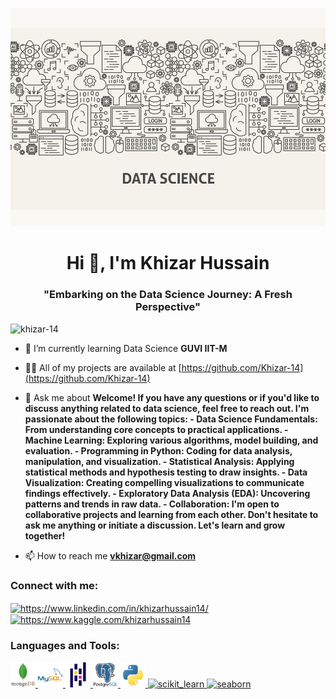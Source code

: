 ![logo](https://github.com/Khizar-14/Khizar-14/blob/main/Data%20banner.png)
<h1 align="center">Hi 👋, I'm Khizar Hussain</h1>
<h3 align="center">"Embarking on the Data Science Journey: A Fresh Perspective"</h3>

<p align="left"> <img src="https://komarev.com/ghpvc/?username=khizar-14&label=Profile%20views&color=0e75b6&style=flat" alt="khizar-14" /> </p>

- 🌱 I’m currently learning Data Science **GUVI IIT-M**

- 👨‍💻 All of my projects are available at [https://github.com/Khizar-14](https://github.com/Khizar-14)

- 💬 Ask me about **Welcome! If you have any questions or if you'd like to discuss anything related to data science, feel free to reach out. I'm passionate about the following topics: - **Data Science Fundamentals:** From understanding core concepts to practical applications. - **Machine Learning:** Exploring various algorithms, model building, and evaluation. - **Programming in Python:** Coding for data analysis, manipulation, and visualization. - **Statistical Analysis:** Applying statistical methods and hypothesis testing to draw insights. - **Data Visualization:** Creating compelling visualizations to communicate findings effectively. - **Exploratory Data Analysis (EDA):** Uncovering patterns and trends in raw data. - **Collaboration:** I'm open to collaborative projects and learning from each other. Don't hesitate to ask me anything or initiate a discussion. Let's learn and grow together!**

- 📫 How to reach me **vkhizar@gmail.com**

<h3 align="left">Connect with me:</h3>
<p align="left">
<a href="https://linkedin.com/in/https://www.linkedin.com/in/khizarhussain14/" target="blank"><img align="center" src="https://raw.githubusercontent.com/rahuldkjain/github-profile-readme-generator/master/src/images/icons/Social/linked-in-alt.svg" alt="https://www.linkedin.com/in/khizarhussain14/" height="30" width="40" /></a>
<a href="https://kaggle.com/https://www.kaggle.com/khizarhussain14" target="blank"><img align="center" src="https://raw.githubusercontent.com/rahuldkjain/github-profile-readme-generator/master/src/images/icons/Social/kaggle.svg" alt="https://www.kaggle.com/khizarhussain14" height="30" width="40" /></a>
</p>

<h3 align="left">Languages and Tools:</h3>
<p align="left"> <a href="https://www.mongodb.com/" target="_blank" rel="noreferrer"> <img src="https://raw.githubusercontent.com/devicons/devicon/master/icons/mongodb/mongodb-original-wordmark.svg" alt="mongodb" width="40" height="40"/> </a> <a href="https://www.mysql.com/" target="_blank" rel="noreferrer"> <img src="https://raw.githubusercontent.com/devicons/devicon/master/icons/mysql/mysql-original-wordmark.svg" alt="mysql" width="40" height="40"/> </a> <a href="https://pandas.pydata.org/" target="_blank" rel="noreferrer"> <img src="https://raw.githubusercontent.com/devicons/devicon/2ae2a900d2f041da66e950e4d48052658d850630/icons/pandas/pandas-original.svg" alt="pandas" width="40" height="40"/> </a> <a href="https://www.postgresql.org" target="_blank" rel="noreferrer"> <img src="https://raw.githubusercontent.com/devicons/devicon/master/icons/postgresql/postgresql-original-wordmark.svg" alt="postgresql" width="40" height="40"/> </a> <a href="https://www.python.org" target="_blank" rel="noreferrer"> <img src="https://raw.githubusercontent.com/devicons/devicon/master/icons/python/python-original.svg" alt="python" width="40" height="40"/> </a> <a href="https://scikit-learn.org/" target="_blank" rel="noreferrer"> <img src="https://upload.wikimedia.org/wikipedia/commons/0/05/Scikit_learn_logo_small.svg" alt="scikit_learn" width="40" height="40"/> </a> <a href="https://seaborn.pydata.org/" target="_blank" rel="noreferrer"> <img src="https://seaborn.pydata.org/_images/logo-mark-lightbg.svg" alt="seaborn" width="40" height="40"/> </a> </p>
